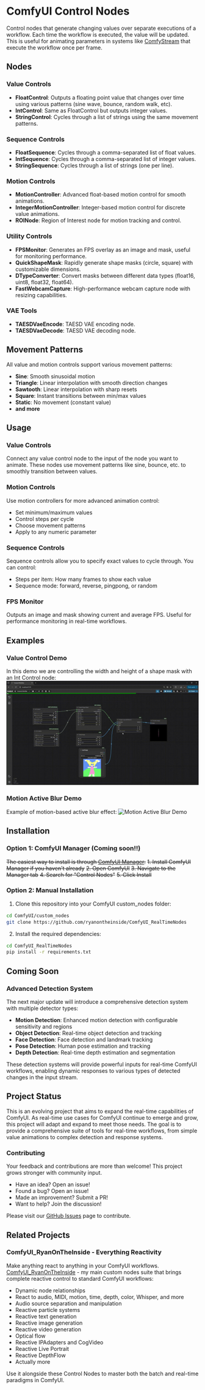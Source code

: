 # ComfyUI Control Nodes

Control nodes that generate changing values over separate executions of a workflow. Each time the workflow is executed, the value will be updated. This is useful for animating parameters in systems like [ComfyStream](https://github.com/yondonfu/comfystream) that execute the workflow once per frame.

## Nodes

### Value Controls
- **FloatControl**: Outputs a floating point value that changes over time using various patterns (sine wave, bounce, random walk, etc).
- **IntControl**: Same as FloatControl but outputs integer values.
- **StringControl**: Cycles through a list of strings using the same movement patterns.

### Sequence Controls
- **FloatSequence**: Cycles through a comma-separated list of float values.
- **IntSequence**: Cycles through a comma-separated list of integer values.
- **StringSequence**: Cycles through a list of strings (one per line).

### Motion Controls
- **MotionController**: Advanced float-based motion control for smooth animations.
- **IntegerMotionController**: Integer-based motion control for discrete value animations.
- **ROINode**: Region of Interest node for motion tracking and control.

### Utility Controls
- **FPSMonitor**: Generates an FPS overlay as an image and mask, useful for monitoring performance.
- **QuickShapeMask**: Rapidly generate shape masks (circle, square) with customizable dimensions.
- **DTypeConverter**: Convert masks between different data types (float16, uint8, float32, float64).
- **FastWebcamCapture**: High-performance webcam capture node with resizing capabilities.

### VAE Tools
- **TAESDVaeEncode**: TAESD VAE encoding node.
- **TAESDVaeDecode**: TAESD VAE decoding node.

## Movement Patterns

All value and motion controls support various movement patterns:
- **Sine**: Smooth sinusoidal motion
- **Triangle**: Linear interpolation with smooth direction changes
- **Sawtooth**: Linear interpolation with sharp resets
- **Square**: Instant transitions between min/max values
- **Static**: No movement (constant value)
- **and more**

## Usage

### Value Controls
Connect any value control node to the input of the node you want to animate. These nodes use movement patterns like sine, bounce, etc. to smoothly transition between values.

### Motion Controls
Use motion controllers for more advanced animation control:
- Set minimum/maximum values
- Control steps per cycle
- Choose movement patterns
- Apply to any numeric parameter

### Sequence Controls
Sequence controls allow you to specify exact values to cycle through. You can control:
- Steps per item: How many frames to show each value
- Sequence mode: forward, reverse, pingpong, or random

### FPS Monitor
Outputs an image and mask showing current and average FPS. Useful for performance monitoring in real-time workflows.

## Examples

### Value Control Demo
In this demo we are controlling the width and height of a shape mask with an Int Control node:
![Value Control Demo](assets/ValueControl.gif)

### Motion Active Blur Demo
Example of motion-based active blur effect:
![Motion Active Blur Demo](https://github.com/user-attachments/assets/e2a7a5e2-651a-4b0d-b3f9-12cb40acce04)

## Installation

### Option 1: ComfyUI Manager (Coming soon!!)
~~The easiest way to install is through [ComfyUI Manager](https://github.com/ltdrdata/ComfyUI-Manager):~~
~~1. Install ComfyUI Manager if you haven't already~~
~~2. Open ComfyUI~~
~~3. Navigate to the Manager tab~~
~~4. Search for "Control Nodes"~~
~~5. Click Install~~

### Option 2: Manual Installation
1. Clone this repository into your ComfyUI custom_nodes folder:
```bash
cd ComfyUI/custom_nodes
git clone https://github.com/ryanontheinside/ComfyUI_RealTimeNodes
```

2. Install the required dependencies:
```bash
cd ComfyUI_RealTimeNodes
pip install -r requirements.txt
```

## Coming Soon

### Advanced Detection System
The next major update will introduce a comprehensive detection system with multiple detector types:
- **Motion Detection**: Enhanced motion detection with configurable sensitivity and regions
- **Object Detection**: Real-time object detection and tracking
- **Face Detection**: Face detection and landmark tracking
- **Pose Detection**: Human pose estimation and tracking
- **Depth Detection**: Real-time depth estimation and segmentation

These detection systems will provide powerful inputs for real-time ComfyUI workflows, enabling dynamic responses to various types of detected changes in the input stream.

## Project Status

This is an evolving project that aims to expand the real-time capabilities of ComfyUI. As real-time use cases for ComfyUI continue to emerge and grow, this project will adapt and expand to meet those needs. The goal is to provide a comprehensive suite of tools for real-time workflows, from simple value animations to complex detection and response systems.

### Contributing

Your feedback and contributions are more than welcome! This project grows stronger with community input.

- Have an idea? Open an issue!
- Found a bug? Open an issue!
- Made an improvement? Submit a PR!
- Want to help? Join the discussion!

Please visit our [GitHub Issues](https://github.com/ryanontheinside/ComfyUI_RealTimeNodes/issues) page to contribute.

## Related Projects

### ComfyUI_RyanOnTheInside - Everything Reactivity
Make anything react to anything in your ComfyUI workflows. [ComfyUI_RyanOnTheInside](https://github.com/ryanontheinside/ComfyUI_RyanOnTheInside) - my main custom nodes suite that brings complete reactive control to standard ComfyUI workflows:

- Dynamic node relationships
- React to audio, MIDI, motion, time, depth, color, Whisper, and more
- Audio source separation and manipulation
- Reactive particle systems
- Reactive text generation
- Reactive image generation
- Reactive video generation
- Optical flow
- Reactive IPAdapters and CogVideo
- Reactive Live Portrait
- Reactive DepthFlow
- Actually more

Use it alongside these Control Nodes to master both the batch and real-time paradigms in ComfyUI.